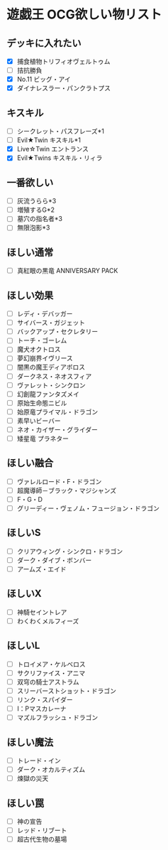 # 遊戯王 OCG欲しい物リスト

## デッキに入れたい
- [x] 捕食植物トリフィオヴェルトゥム
- [ ] 拮抗勝負
- [x] No.11 ビッグ・アイ
- [x] ダイナレスラー・パンクラトプス
## キスキル
- [ ] シークレット・パスフレーズ*1
- [ ] Evil★Twin キスキル*1
- [x] Live☆Twin エントランス
- [x] Evil★Twins キスキル・リィラ
## 一番欲しい
- [ ] 灰流うらら*3
- [ ] 増殖するG*2
- [ ] 墓穴の指名者*3
- [ ] 無限泡影*3
## ほしい通常
- [ ] 真紅眼の黒竜 ANNIVERSARY PACK
## ほしい効果
- [ ] レディ・デバッガー
- [ ] サイバース・ガジェット
- [ ] バックアップ・セクレタリー
- [ ] トーチ・ゴーレム
- [ ] 魔犬オクトロス
- [ ] 夢幻崩界イヴリース
- [ ] 闇黒の魔王ディアボロス
- [ ] ダークネス・ネオスフィア
- [ ] ヴァレット・シンクロン
- [ ] 幻創龍ファンタズメイ
- [ ] 原始生命態ニビル
- [ ] 始原竜プライマル・ドラゴン
- [ ] 素早いビーバー
- [ ] ネオ・カイザー・グライダー
- [ ] 矮星竜 プラネター
## ほしい融合
- [ ] ヴァレルロード・F・ドラゴン
- [ ] 超魔導師－ブラック・マジシャンズ
- [ ] F・G・D
- [ ] グリーディー・ヴェノム・フュージョン・ドラゴン
## ほしいS
- [ ] クリアウィング・シンクロ・ドラゴン
- [ ] ダーク・ダイブ・ボンバー
- [ ] アームズ・エイド
## ほしいX
- [ ] 神騎セイントレア
- [ ] わくわくメルフィーズ
## ほしいL
- [ ] トロイメア・ケルベロス
- [ ] サクリファイス・アニマ
- [ ] 双穹の騎士アストラム
- [ ] スリーバーストショット・ドラゴン
- [ ] リンク・スパイダー
- [ ] I：Pマスカレーナ
- [ ] マズルフラッシュ・ドラゴン
## ほしい魔法
- [ ] トレード・イン
- [ ] ダーク・オカルティズム
- [ ] 煉獄の災天
## ほしい罠
- [ ] 神の宣告
- [ ] レッド・リブート
- [ ] 超古代生物の墓場
